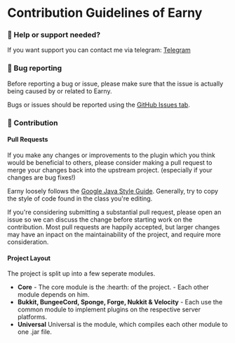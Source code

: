 # Contribution Guidelines of Earny

### :speech_balloon: Help or support needed?

If you want support you can contact me via telegram: [Telegram](https://telegram.me/deeprobin/)

### :bug: Bug reporting

Before reporting a bug or issue, please make sure that the issue is actually being caused by or related to Earny.

Bugs or issues should be reported using the [GitHub Issues tab](https://github.com/DeepRobin/earny/issues).

### :pencil: Contribution
#### Pull Requests
If you make any changes or improvements to the plugin which you think would be beneficial to others, please consider making a pull request to merge your changes back into the upstream project. (especially if your changes are bug fixes!)

Earny loosely follows the [Google Java Style Guide](https://google.github.io/styleguide/javaguide.html). Generally, try to copy the style of code found in the class you're editing. 

If you're considering submitting a substantial pull request, please open an issue so we can discuss the change before starting work on the contribution. Most pull requests are happily accepted, but larger changes may have an inpact on the maintainability of the project, and require more consideration. 

#### Project Layout
The project is split up into a few seperate modules.

* **Core** - The core module is the :hearth: of the project. - Each other module depends on him.
* **Bukkit, BungeeCord, Sponge, Forge, Nukkit & Velocity** - Each use the common module to implement plugins on the respective server platforms.
* **Universal** Universal is the module, which compiles each other module to one .jar file.
